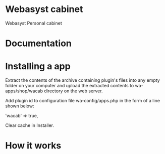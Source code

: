 # Webasyst cabinet
Webasyst Personal cabinet

# Documentation

# Installing a app
<p>
    Extract the contents of the archive containing plugin's files into any empty folder on your computer and upload the extracted contents to wa-apps/shop/wacab directory on the web server.
</p>
<p>
    Add plugin id to configuration file wa-config/apps.php in the form of a line shown below:
</p>
<p>
    'wacab' => true,
</p>
<p>
    Clear cache in Installer.
</p>

# How it works

